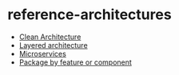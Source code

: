 <!-- this entire file is auto-generated -->

# reference-architectures

- [Clean Architecture](Clean-Architecture.md)
- [Layered architecture](Layered-architecture.md)
- [Microservices](Microservices.md)
- [Package by feature or component](Package-by-feature-or-component.md)
